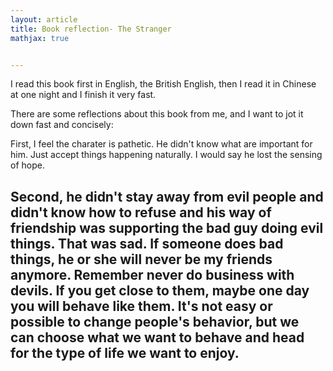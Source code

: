 ```yaml
---
layout: article
title: Book reflection- The Stranger
mathjax: true


---
```

I read this book first in English, the British English, then I read it in Chinese at one night and I finish it very fast. 

There are some reflections about this book from me, and I want to jot it down fast and concisely:

First, I feel the charater is pathetic. He didn't know what are important for him. Just accept things happening naturally. I would say he lost the sensing of hope.

Second, he didn't stay away from evil people and didn't know how to refuse and his way of friendship was supporting the bad guy doing evil things. That was sad. If someone does bad things, he or she will never be my friends anymore. Remember never do business with devils. If you get close to them, maybe one day you will behave like them. It's not easy or possible to change people's behavior, but we can choose what we want to behave and head for the type of life we want to enjoy.
---

